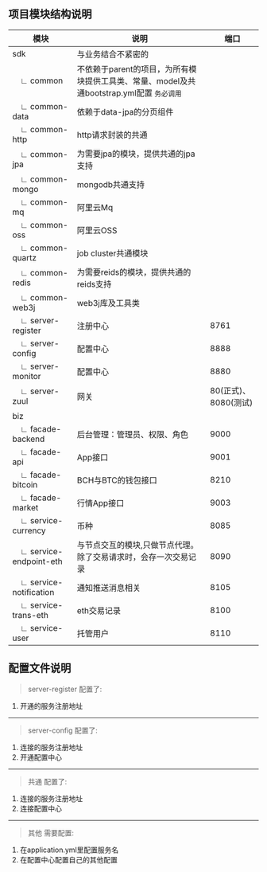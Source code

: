## 项目模块结构说明 ##

模块 | 说明 | 端口
---|---|---
sdk | 与业务结合不紧密的 |
　∟ common | 不依赖于parent的项目，为所有模块提供工具类、常量、model及共通bootstrap.yml配置 `务必调用`
　∟ common-data | 依赖于data-jpa的分页组件
　∟ common-http | http请求封装的共通
　∟ common-jpa | 为需要jpa的模块，提供共通的jpa支持
　∟ common-mongo | mongodb共通支持
　∟ common-mq | 阿里云Mq
　∟ common-oss | 阿里云OSS
　∟ common-quartz | job cluster共通模块
　∟ common-redis | 为需要reids的模块，提供共通的reids支持
　∟ common-web3j | web3j库及工具类
　∟ server-register | 注册中心    | 8761
　∟ server-config | 配置中心    | 8888
　∟ server-monitor | 配置中心    | 8880
　∟ server-zuul | 网关    | 80(正式)、8080(测试)
biz | |
　∟ facade-backend | 后台管理：管理员、权限、角色 | 9000
　∟ facade-api | App接口 | 9001
　∟ facade-bitcoin | BCH与BTC的钱包接口 | 8210
　∟ facade-market | 行情App接口 | 9003
　∟ service-currency | 币种    | 8085
　∟ service-endpoint-eth | 与节点交互的模块,只做节点代理。除了交易请求时，会存一次交易记录 | 8090
　∟ service-notification | 通知推送消息相关    | 8105
　∟ service-trans-eth | eth交易记录 | 8100
　∟ service-user | 托管用户 | 8110


## 配置文件说明 ##
> server-register 配置了:
1. 开通的服务注册地址
---
> server-config 配置了:
1. 连接的服务注册地址
2. 开通配置中心
---
> 共通 配置了:
1. 连接的服务注册地址
2. 连接配置中心
---
> 其他 需要配置:
1. 在application.yml里配置服务名
2. 在配置中心配置自己的其他配置